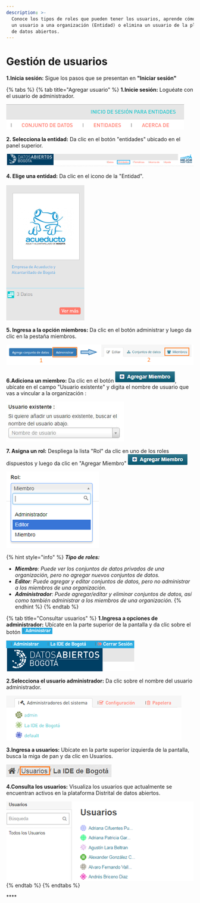 ```yaml
---
description: >-
  Conoce los tipos de roles que pueden tener los usuarios, aprende cómo asignar
  un usuario a una organización (Entidad) o elimina un usuario de la plataforma
  de datos abiertos.
---
```


# Gestión de usuarios

**1.Inicia sesión:** Sigue los pasos que se presentan en **"Iniciar sesión"**

{% tabs %}
{% tab title="Agregar usuario" %}
**1.Inicie sesión:** Loguéate con el usuario de administrador.

![](../.gitbook/assets/image%20%28207%29.png)

**2. Selecciona la entidad:** Da clic en el botón "entidades" ubicado en el panel superior.

![](../.gitbook/assets/image%20%28172%29.png)

**4. Elige una entidad:** Da clic en el icono de la "Entidad".

![](../.gitbook/assets/image%20%2818%29.png)

**5. Ingresa a la opción miembros:** Da clic en el botón administrar y luego da clic en la pestaña miembros. 

![](../.gitbook/assets/image%20%2817%29.png)

**6.Adiciona un miembro:**  Da clic en el botón ![](../.gitbook/assets/agregar-miembro.png), ubícate en el campo "Usuario existente" y digita el nombre de usuario que vas a vincular a la organización :

![](../.gitbook/assets/image%20%2885%29.png)

**7. Asigna un rol:** Despliega la lista "Rol" da clic en uno de los roles dispuestos y luego da clic en "Agregar Miembro" ![](../.gitbook/assets/agregar-miembro%20%281%29.png) 

![](../.gitbook/assets/image%20%28156%29.png)

{% hint style="info" %}
_**Tipo de roles:**_

* _**Miembro**: Puede ver los conjuntos de datos privados de una organización, pero no agregar nuevos conjuntos de datos._
* _**Editor**:  Puede agregar y editar conjuntos de datos, pero no administrar a los miembros de una organización._
* _**Administrador**:  Puede agregar/editar y eliminar conjuntos de datos, así como también administrar a los miembros de una organización._
{% endhint %}
{% endtab %}

{% tab title="Consultar usuarios" %}
**1.Ingresa a opciones de administrador:** Ubícate en la parte superior de la pantalla y da clic sobre el botón ![](../.gitbook/assets/administrar.PNG) 

![](../.gitbook/assets/image%20%28170%29.png)

**2.Selecciona el usuario administrador:** Da clic sobre el nombre del usuario administrador.

![](../.gitbook/assets/image%20%28112%29.png)

**3.Ingresa a usuarios:** Ubícate en la parte superior izquierda de la pantalla, busca la miga de pan y da clic en Usuarios.

![](../.gitbook/assets/image%20%2815%29.png)

**4.Consulta los usuarios:** Visualiza los usuarios que actualmente se encuentran activos en la plataforma Distrital de datos abiertos.

![](../.gitbook/assets/image%20%28185%29.png)
{% endtab %}
{% endtabs %}

\*\*\*\*

